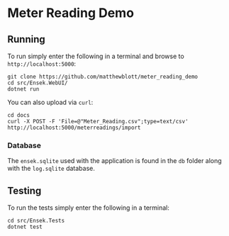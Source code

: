 # Meter Reading Demo

## Running

To run simply enter the following in a terminal and browse to ```http://localhost:5000```:

```
git clone https://github.com/matthewblott/meter_reading_demo
cd src/Ensek.WebUI/
dotnet run
```

You can also upload via ```curl```:

```
cd docs
curl -X POST -F 'File=@"Meter_Reading.csv";type=text/csv' http://localhost:5000/meterreadings/import
```

### Database

The ```ensek.sqlite``` used with the application is found in the ```db``` folder along with the ```log.sqlite``` database.


## Testing

To run the tests simply enter the following in a terminal:

```
cd src/Ensek.Tests
dotnet test
```

